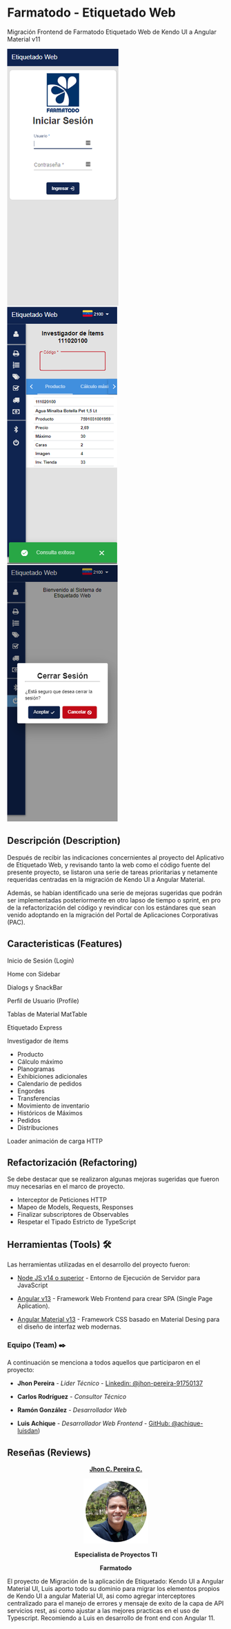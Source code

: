# Farmatodo - Etiquetado Web

Migración Frontend de Farmatodo Etiquetado Web de Kendo UI a Angular Material v11 

![Inicio de Sesión](./02.png) ![Investigador de Ítems](./01.png) ![Cerrar Sesión](./04.png)

## Descripción (Description)

Después de recibir las indicaciones concernientes al proyecto del Aplicativo de Etiquetado Web, y revisando tanto la web como el código fuente del presente proyecto, se listaron una serie de tareas prioritarias y netamente requeridas centradas en la migración de Kendo UI a Angular Material.
		
Además, se habían identificado una serie de mejoras sugeridas que podrán ser implementadas posteriormente en otro lapso de tiempo o sprint, en pro de la refactorización del código y revindicar con los estándares que sean venido adoptando en la migración del Portal de Aplicaciones Corporativas (PAC).

## Caracteristicas (Features)

Inicio de Sesión (Login)

Home con Sidebar

Dialogs y SnackBar

Perfil de Usuario (Profile)

Tablas de Material MatTable

Etiquetado Express

Investigador de ítems

- Producto                          
-  Cálculo máximo              
- Planogramas
- Exhibiciones adicionales 
- Calendario de pedidos
- Engordes
- Transferencias                
- Movimiento de inventario 
- Históricos de Máximos
- Pedidos                           
- Distribuciones

Loader animación de carga HTTP

## Refactorización (Refactoring)

Se debe destacar que se realizaron algunas mejoras sugeridas que fueron muy necesarias en el marco de proyecto.
- Interceptor de Peticiones HTTP
- Mapeo de Models, Requests, Responses
- Finalizar subscriptores de Observables
- Respetar el Tipado Estricto de TypeScript

## Herramientas (Tools) 🛠️

Las herramientas utilizadas en el desarrollo del proyecto fueron:

* [Node JS v14 o superior](https://nodejs.org/es/) - Entorno de Ejecución de Servidor para JavaScript

* [Angular v13](https://angular.io/) - Framework Web Frontend para crear SPA (Single Page Aplication).
 
* [Angular Material v13](https://material.angular.io/) - Framework CSS basado en Material Desing para el diseño de interfaz web modernas.

### Equipo (Team) ✒️

A continuación se menciona a todos aquellos que participaron en el proyecto:

* **Jhon Pereira** - *Lider Técnico* - [Linkedin: @jhon-pereira-91750137](https://www.linkedin.com/in/jhon-pereira-91750137)
  
* **Carlos Rodríguez** - *Consultor Técnico*

* **Ramón González** - *Desarrollador Web*

* **Luis Achique** - *Desarrollador Web Frontend* - [GitHub: @achique-luisdan](https://github.com/achique-luisdan))

## Reseñas (Reviews)
<section align="center">
<div aling="center">
<a href="https://www.linkedin.com/in/jhon-pereira-91750137"><b>Jhon C. Pereira C.</b></a>

![Foto de Jhon](./jhon.png)

<b>Especialista de Proyectos TI</b>

<b>Farmatodo</b>
</div>
</section>	
El proyecto de Migración de la aplicación de Etiquetado: Kendo UI a Angular Material UI, Luis aporto todo su dominio para migrar los elementos propios de Kendo UI a angular Material UI, asi como agregar interceptores centralizado para el manejo de errores y mensaje de exito de la capa de API servicios rest, asi como ajustar a las mejores practicas en el uso de Typescript. Recomiendo a Luis en desarrollo de front end con Angular 11.
